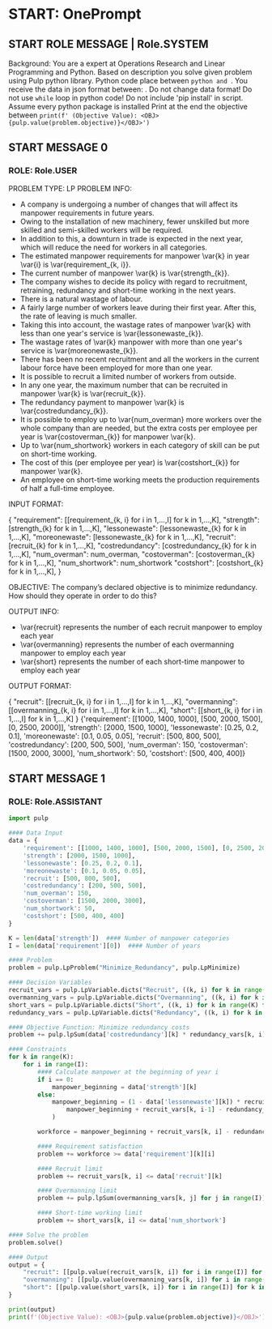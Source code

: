 # START: OnePrompt 
## START ROLE MESSAGE | Role.SYSTEM 
Background: You are a expert at Operations Research and Linear Programming and Python. Based on description you solve given problem using Pulp python library. Python code place between ```python and ```. You receive the data in json format between: <DATA></DATA>. Do not change data format! Do not use `while` loop in python code! Do not include 'pip install' in script. Assume every python package is installed Print at the end the objective between <OBJ></OBJ> `print(f' (Objective Value): <OBJ>{pulp.value(problem.objective)}</OBJ>')`  
## START MESSAGE 0 
### ROLE: Role.USER
<DESCRIPTION>
PROBLEM TYPE: LP
PROBLEM INFO:

- A company is undergoing a number of changes that will affect its manpower requirements in future years. 
- Owing to the installation of new machinery, fewer unskilled but more skilled and semi-skilled workers will be required. 
- In addition to this, a downturn in trade is expected in the next year, which will reduce the need for workers in all categories.
- The estimated manpower requirements for manpower \var{k} in year \var{i} is \var{requirement_{k, i}}.
- The current number of manpower \var{k} is \var{strength_{k}}.
- The company wishes to decide its policy with regard to recruitment, retraining, redundancy and short-time working in the next years.
- There is a natural wastage of labour. 
- A fairly large number of workers leave during their first year. After this, the rate of leaving is much smaller. 
- Taking this into account, the wastage rates of manpower \var{k} with less than one year's service is \var{lessonewaste_{k}}.
- The wastage rates of \var{k} manpower with more than one year's service is \var{moreonewaste_{k}}.
- There has been no recent recruitment and all the workers in the current labour force have been employed for more than one year.
- It is possible to recruit a limited number of workers from outside. 
- In any one year, the maximum number that can be recruited in manpower \var{k} is \var{recruit_{k}}.
- The redundancy payment to manpower \var{k} is \var{costredundancy_{k}}.
- It is possible to employ up to \var{num_overman} more workers over the whole company than are needed, but the extra costs per employee per year is \var{costoverman_{k}} for manpower \var{k}.
- Up to \var{num_shortwork} workers in each category of skill can be put on short-time working. 
- The cost of this (per employee per year) is \var{costshort_{k}} for manpower \var{k}.
- An employee on short-time working meets the production requirements of half a full-time employee.


INPUT FORMAT:

{
    "requirement": [[requirement_{k, i} for i in 1,...,I] for k in 1,...,K],
    "strength": [strength_{k} for k in 1,...,K],
    "lessonewaste": [lessonewaste_{k} for k in 1,...,K],
    "moreonewaste": [lessonewaste_{k} for k in 1,...,K],
    "recruit": [recruit_{k} for k in 1,...,K],
    "costredundancy": [costredundancy_{k} for k in 1,...,K],
    "num_overman": num_overman,
    "costoverman": [costoverman_{k} for k in 1,...,K],
    "num_shortwork": num_shortwork
    "costshort": [costshort_{k} for k in 1,...,K],
}


OBJECTIVE: The company’s declared objective is to minimize redundancy. How should they operate in order to do this?

OUTPUT INFO:

- \var{recruit} represents the number of each recruit manpower to employ each year
- \var{overmanning} represents the number of each overmanning manpower to employ each year
- \var{short} represents the number of each short-time manpower to employ each year

OUTPUT FORMAT:

{
    "recruit": [[recruit_{k, i} for i in 1,...,I] for k in 1,...,K],
    "overmanning": [[overmanning_{k, i} for i in 1,...,I] for k in 1,...,K],
    "short": [[short_{k, i} for i in 1,...,I] for k in 1,...,K]
}
</DESCRIPTION>
<DATA>
{'requirement': [[1000, 1400, 1000], [500, 2000, 1500], [0, 2500, 2000]], 'strength': [2000, 1500, 1000], 'lessonewaste': [0.25, 0.2, 0.1], 'moreonewaste': [0.1, 0.05, 0.05], 'recruit': [500, 800, 500], 'costredundancy': [200, 500, 500], 'num_overman': 150, 'costoverman': [1500, 2000, 3000], 'num_shortwork': 50, 'costshort': [500, 400, 400]}</DATA>


## START MESSAGE 1 
### ROLE: Role.ASSISTANT
```python
import pulp

#### Data Input
data = {
    'requirement': [[1000, 1400, 1000], [500, 2000, 1500], [0, 2500, 2000]],
    'strength': [2000, 1500, 1000],
    'lessonewaste': [0.25, 0.2, 0.1],
    'moreonewaste': [0.1, 0.05, 0.05],
    'recruit': [500, 800, 500],
    'costredundancy': [200, 500, 500],
    'num_overman': 150,
    'costoverman': [1500, 2000, 3000],
    'num_shortwork': 50,
    'costshort': [500, 400, 400]
}

K = len(data['strength'])  #### Number of manpower categories
I = len(data['requirement'][0])  #### Number of years

#### Problem
problem = pulp.LpProblem("Minimize_Redundancy", pulp.LpMinimize)

#### Decision Variables
recruit_vars = pulp.LpVariable.dicts("Recruit", ((k, i) for k in range(K) for i in range(I)), lowBound=0, cat='Integer')
overmanning_vars = pulp.LpVariable.dicts("Overmanning", ((k, i) for k in range(K) for i in range(I)), lowBound=0, cat='Integer')
short_vars = pulp.LpVariable.dicts("Short", ((k, i) for k in range(K) for i in range(I)), lowBound=0, cat='Integer')
redundancy_vars = pulp.LpVariable.dicts("Redundancy", ((k, i) for k in range(K) for i in range(I)), lowBound=0, cat='Integer')

#### Objective Function: Minimize redundancy costs
problem += pulp.lpSum(data['costredundancy'][k] * redundancy_vars[k, i] for k in range(K) for i in range(I))

#### Constraints
for k in range(K):
    for i in range(I):
        #### Calculate manpower at the beginning of year i
        if i == 0:
            manpower_beginning = data['strength'][k]
        else:
            manpower_beginning = (1 - data['lessonewaste'][k]) * recruit_vars[k, i-1] + (1 - data['moreonewaste'][k]) * (
                manpower_beginning + recruit_vars[k, i-1] - redundancy_vars[k, i-1]
            )

        workforce = manpower_beginning + recruit_vars[k, i] - redundancy_vars[k, i] + overmanning_vars[k, i] + 0.5 * short_vars[k, i]

        #### Requirement satisfaction
        problem += workforce >= data['requirement'][k][i]

        #### Recruit limit
        problem += recruit_vars[k, i] <= data['recruit'][k]

        #### Overmanning limit
        problem += pulp.lpSum(overmanning_vars[k, j] for j in range(I)) <= data['num_overman']

        #### Short-time working limit
        problem += short_vars[k, i] <= data['num_shortwork']

#### Solve the problem
problem.solve()

#### Output
output = {
    "recruit": [[pulp.value(recruit_vars[k, i]) for i in range(I)] for k in range(K)],
    "overmanning": [[pulp.value(overmanning_vars[k, i]) for i in range(I)] for k in range(K)],
    "short": [[pulp.value(short_vars[k, i]) for i in range(I)] for k in range(K)],
}

print(output)
print(f'(Objective Value): <OBJ>{pulp.value(problem.objective)}</OBJ>')
```

